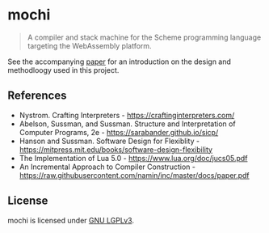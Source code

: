 # mochi

> A compiler and stack machine for the Scheme programming language targeting the WebAssembly platform.

See the accompanying [paper](https://mochi-scheme.github.io/paper.pdf) for an introduction on the design and methodloogy used in this project. 

## References
* Nystrom. Crafting Interpreters - https://craftinginterpreters.com/
* Abelson, Sussman, and Sussman. Structure and Interpretation of Computer Programs, 2e - https://sarabander.github.io/sicp/
* Hanson and Sussman. Software Design for Flexiblity - https://mitpress.mit.edu/books/software-design-flexibility
* The Implementation of Lua 5.0 - https://www.lua.org/doc/jucs05.pdf
* An Incremental Approach to Compiler Construction - https://raw.githubusercontent.com/namin/inc/master/docs/paper.pdf

## License
mochi is licensed under [GNU LGPLv3](./LICENSE).
